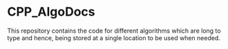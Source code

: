 # CPP_AlgoDocs
This repository contains the code for different algorithms which are long to type and hence, being stored at a single location to be used when needed.
